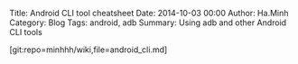 Title: Android CLI tool cheatsheet
Date: 2014-10-03 00:00
Author: Ha.Minh
Category: Blog
Tags: android, adb
Summary: Using adb and other Android CLI tools

[git:repo=minhhh/wiki,file=android_cli.md]
